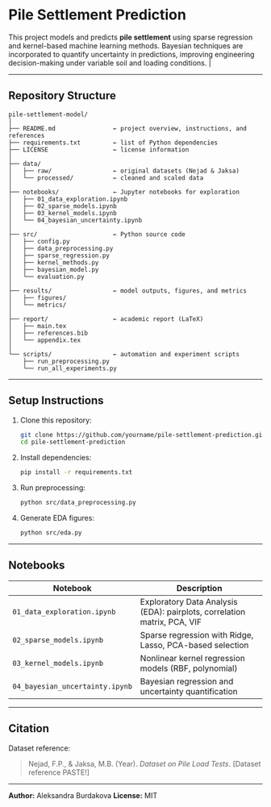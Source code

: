 # Pile Settlement Prediction

This project models and predicts **pile settlement** using sparse regression and kernel-based machine learning methods.
Bayesian techniques are incorporated to quantify uncertainty in predictions, improving engineering decision-making under variable soil and loading conditions.                                                                             |

---

## Repository Structure

```
pile-settlement-model/
│
├── README.md                ← project overview, instructions, and references
├── requirements.txt         ← list of Python dependencies
├── LICENSE                  ← license information
│
├── data/
│   ├── raw/                 ← original datasets (Nejad & Jaksa)
│   └── processed/           ← cleaned and scaled data
│
├── notebooks/               ← Jupyter notebooks for exploration
│   ├── 01_data_exploration.ipynb
│   ├── 02_sparse_models.ipynb
│   ├── 03_kernel_models.ipynb
│   └── 04_bayesian_uncertainty.ipynb
│
├── src/                     ← Python source code
│   ├── config.py
│   ├── data_preprocessing.py
│   ├── sparse_regression.py
│   ├── kernel_methods.py
│   ├── bayesian_model.py
│   └── evaluation.py
│
├── results/                 ← model outputs, figures, and metrics
│   ├── figures/
│   └── metrics/
│
├── report/                  ← academic report (LaTeX)
│   ├── main.tex
│   ├── references.bib
│   └── appendix.tex
│
└── scripts/                 ← automation and experiment scripts
    ├── run_preprocessing.py
    └── run_all_experiments.py
```

---

## Setup Instructions

1. Clone this repository:

   ```bash
   git clone https://github.com/yourname/pile-settlement-prediction.git
   cd pile-settlement-prediction
   ```

2. Install dependencies:

   ```bash
   pip install -r requirements.txt
   ```

3. Run preprocessing:

   ```bash
   python src/data_preprocessing.py
   ```

4. Generate EDA figures:

   ```bash
   python src/eda.py
   ```

---

## Notebooks

| Notebook                        | Description                                                              |
| ------------------------------- | ------------------------------------------------------------------------ |
| `01_data_exploration.ipynb`     | Exploratory Data Analysis (EDA): pairplots, correlation matrix, PCA, VIF |
| `02_sparse_models.ipynb`        | Sparse regression with Ridge, Lasso, PCA-based selection                 |
| `03_kernel_models.ipynb`        | Nonlinear kernel regression models (RBF, polynomial)                     |
| `04_bayesian_uncertainty.ipynb` | Bayesian regression and uncertainty quantification                       |

---

## Citation

Dataset reference:

> Nejad, F.P., & Jaksa, M.B. (Year). *Dataset on Pile Load Tests*. [Dataset reference PASTE!]

---

**Author:** Aleksandra Burdakova
**License:** MIT

